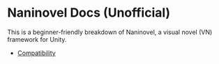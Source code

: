 # Naninovel Docs (Unofficial)

This is a beginner-friendly breakdown of Naninovel, a visual novel (VN) framework for Unity.

- [Compatibility](./1-naninovel-summary.md)
